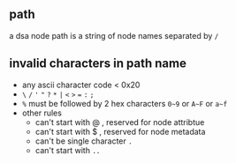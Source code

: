 ## path
a dsa node path is a string of node names separated by `/`

## invalid characters in path name

* any ascii character code < 0x20
* `\` `/` `'` `"` `?` `*` `|` `<` `>` `=` `:` `;`
* `%` must be followed by 2 hex characters `0~9` or `A~F` or `a~f`
* other rules
  * can't start with @ , reserved for node attribtue
  * can't start with $ , reserved for node metadata
  * can't be single character `.`
  * can't start with `..`

